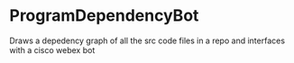 # ProgramDependencyBot
Draws a depedency graph of all the src code files in a repo and interfaces with a cisco webex bot
